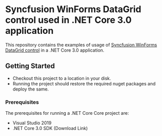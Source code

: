 # Syncfusion WinForms DataGrid control used in .NET Core 3.0 application

This repository contains the examples of usage of [Syncfusion WinForms DataGrid control](https://www.syncfusion.com/winforms-ui-controls/datagrid) in a .NET Core 3.0 application.

## Getting Started

* Checkout this project to a location in your disk.
* Running the project should restore the required nuget packages and deploy the same.

### Prerequisites

The prerequisites for running a .NET Core Core project are:
* Visual Studio 2019
* .NET Core 3.0 SDK (Download Link)